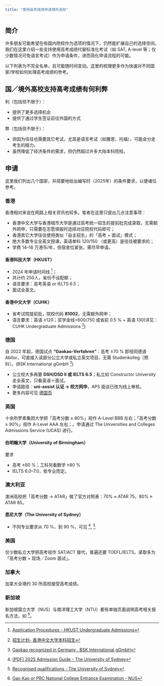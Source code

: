 ```yaml
---
title: "使用高考成绩申请境外高校"
---
```


## 简介

许多朋友可能希望在有国内院校作为选项的情况下，仍然能扩展自己的选择空间。我们在这里介绍一些支持使用高考成绩代替标准化考试（如 SAT, A-level 等；仅少数情况可免语言考试）作为申请条件，进而简化申请流程的可能。

以下列表为不完全名单，且可能随时间变动。这里的梳理更多作为快速对不同国家/学校如何处理高考成绩的参考。

## 国／境外高校支持高考成绩有何利弊

利（包括但不限于）：

- 提供了更多选择机会
- 提供了通过学生签证前往外国的方式

弊（包括但不限于）：

- 但因为往往也需要其它考试，尤其是语言考试（如雅思、托福），可能会分走考生的精力。
- 虽然降低了经济条件的需求，但仍然超过许多大陆本科院校。

## 申请

这里我们列出几个国家，并简要地给出编写时（2025年）的条件要求，以便诸位参考。

### 香港

香港相对来说在网路上相关资讯也较多。笔者在这里只提出几点注意事项：

- 香港中文大学与香港城市大学是通过高考统一招生的提前批完成录取，无需额外网申，只需要在志愿填报时选择对应院校代码即可；
- 香港其它大学往往使用类似「自主招生」的「高考 + 面试」模式；
- 绝大多数专业全英文授课，英语单科 120/150 （或更高）是往往被要求的；
- 学费 14–18 万港币/年，但宿舍位紧张，需尽早申请。

#### 香港科技大学（HKUST）

- 2024 年申请时间线 [^2]；
- 共计约 250人，省份不设配额；
- 语言要求：高考英语 or IELTS 6.5；
- 面试全英文。

#### 香港中文大学（CUHK）

- 省考试院提前批，院校代码 **81002**，无需额外网申；
- 语言要求：英语 ≥120；奖学金线=600/750 或省前 0.5 % + 英语 130(详见：CUHK Undergraduate Admissions [^3])

### 德国

自 2022 年起，德国试点 **“Gaokao-Verfahren”**：高考 ≥70 % 即视同德语 Abitur，可直接入读部分公立大学或私立英文项目，无需 Studienkolleg（预科）。(BSK International gGmbH [^4])

- 公立校大多再要 **DSH/DSD II 或 IELTS 6.5**；私立如 Constructor University 走全英文，只看英语＋面试。
- 申请路径：**uni-assist 认证 → 校方网申**，APS 面谈已改为线上审核。
- 更多内容可见 [德国页](../overseas/germany)

### 英国

十余所罗素集团大学把「高考分数 ≥ 80%」视作 A-Level BBB 左右；「高考分数 ≥ 90%」视作 A-Level AAA 左右；。申请通过 The Universities and Colleges Admissions Service (UCAS) 进行。

#### 伯明翰大学（University of Birmingham）

要求

- 高考 ≥80 %；工科另看数学 ≥80 %
- IELTS 6.0–7.0，依专业而定。

### 澳大利亚

澳洲高校把「高考分数 -> ATAR」做了官方对照表：70% ≈ ATAR 75，80% ≈ ATAR 85。

#### 悉尼大学（The University of Sydney）

- 不同专业要求从 70 %，到 90 %，可见 [^8], [^9].

### 美国

仅少数私立大学把高考视作 SAT/ACT 替代，普遍还要 TOEFL/IELTS。录取多为「高考分数 + 现场／Zoom 面试」。

### 加拿大

加拿大全境约 30 所高校接受高考成绩。

### 新加坡

新加坡国立大学（NUS）与南洋理工大学（NTU）都有单独页面说明高考相关报名方法，如 [^15]。

[^2]: [Application Procedures - HKUST Undergraduate Admissions](https://join.ust.hk/admissions/post-secondary/application-procedures)
[^3]: [招生计划- 香港中文大学本科招生](https://admission.cuhk.edu.hk/sc/application/mainland-gaokao/admission/)
[^4]: [Gaokao recognized in Germany . BSK International gGmbH](https://www.bsk-international.org/news/detail/news/gaokao-recognized-in-germany/)
[^8]: [[PDF] 2025 Admission Guide - The University of Sydney](https://www.sydney.edu.au/content/dam/corporate/documents/study/how-to-apply/international-admission-guide-2025.pdf)
[^9]: [Recognised qualifications - The University of Sydney](https://www.sydney.edu.au/study/applying/how-to-apply/undergraduate/recognised-qualifications.html)
[^15]: [Gao Kao or PRC National College Entrance Examination - NUS](https://www.nus.edu.sg/oam/admissions/international-qualifications/international-qualifications/gao-kao-or-prc-national-college-entrance-examination)
